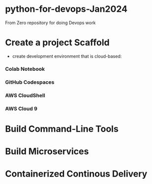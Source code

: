 # python-for-devops-Jan2024
From Zero repository for doing Devops work


# Create a project Scaffold
 * create development environment that is cloud-based:

 ### Colab Notebook
 ### GitHub Codespaces
 ### AWS CloudShell
 ### AWS Cloud 9

# Build Command-Line Tools

# Build Microservices

# Containerized Continous Delivery
